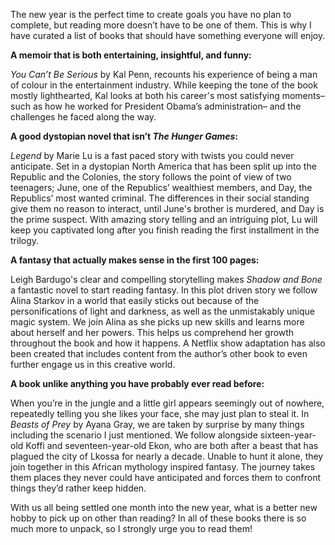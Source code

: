 

The new year is the perfect time to create goals you have no plan to
complete, but reading more doesn’t have to be one of them. This is why I
have curated a list of books that should have something everyone will
enjoy.

**A memoir that is both entertaining, insightful, and funny:**

*You Can’t Be Serious* by Kal Penn, recounts his experience of being a
man of colour in the entertainment industry. While keeping the tone of
the book mostly lighthearted, Kal looks at both his career's most
satisfying moments– such as how he worked for President Obama’s
administration– and the challenges he faced along the way.

**A good dystopian novel that isn’t *The Hunger Games*:**

*Legend* by Marie Lu is a fast paced story with twists you could never
anticipate. Set in a dystopian North America that has been split up into
the Republic and the Colonies, the story follows the point of view of
two teenagers; June, one of the Republics’ wealthiest members, and Day,
the Republics’ most wanted criminal. The differences in their social
standing give them no reason to interact, until June's brother is
murdered, and Day is the prime suspect. With amazing story telling and
an intriguing plot, Lu will keep you captivated long after you finish
reading the first installment in the trilogy.

**A fantasy that actually makes sense in the first 100 pages:**

Leigh Bardugo's clear and compelling storytelling makes *Shadow and
Bone* a fantastic novel to start reading fantasy. In this plot driven
story we follow Alina Starkov in a world that easily sticks out because
of the personifications of light and darkness, as well as the
unmistakably unique magic system. We join Alina as she picks up new
skills and learns more about herself and her powers. This helps us
comprehend her growth throughout the book and how it happens. A Netflix
show adaptation has also been created that includes content from the
author’s other book to even further engage us in this creative world.

**A book unlike anything you have probably ever read before:**

When you’re in the jungle and a little girl appears seemingly out of
nowhere, repeatedly telling you she likes your face, she may just plan
to steal it. In *Beasts of Prey* by Ayana Gray, we are taken by surprise
by many things including the scenario I just mentioned. We follow
alongside sixteen-year-old Koffi and seventeen-year-old Ekon, who are
both after a beast that has plagued the city of Lkossa for nearly a
decade. Unable to hunt it alone, they join together in this African
mythology inspired fantasy. The journey takes them places they never
could have anticipated and forces them to confront things they’d rather
keep hidden.

With us all being settled one month into the new year, what is a better
new hobby to pick up on other than reading? In all of these books there
is so much more to unpack, so I strongly urge you to read them!
